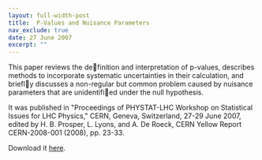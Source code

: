 ```yaml
---
layout: full-width-post
title:  P-Values and Nuisance Parameters
nav_exclude: true
date: 27 June 2007
excerpt: ""
---
```


This paper reviews the definition and interpretation of p-values, describes methods to incorporate systematic uncertainties in their calculation, and briefly discusses a non-regular but common problem caused by nuisance parameters that are unidentified under the null hypothesis.

It was published in "Proceedings of PHYSTAT-LHC Workshop on Statistical Issues for LHC Physics," CERN, Geneva, Switzerland, 27-29 June 2007, edited by H. B. Prosper, L. Lyons, and A. De Roeck, CERN Yellow Report CERN-2008-001 (2008), pp. 23-33.

Download it [here]({{site.url}}/assets/papers/phystat2007.pdf).
